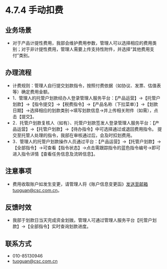 # 4.7.4 手动扣费
## <i class="hicon lb1"></i>业务场景
- 对于产品计提性费用，我部会维护费用参数，管理人可以选择相应的费用类别；对于非计提性费用，管理人需要上传支持性附件，并选择“其他费用支付”类别。

## <i class="hicon lb2"></i>办理流程
- 计费规则：管理人自行提交划款指令，按照付费依据（如协议、发票、估值表等）确定费用金额。
- 1．管理人的托管户划款经办人登录管理人服务平台：【产品运营】->【托管户划款】->【指令提交】->【税费指令】->【产品名称（下拉菜单）】->【划款日期】->选择相应的划款类别->填写划款信息->并上传相关附件（如需），点击【提交】。
- 2．托管户划款复核人（如有）、托管户划款签发人登录管理人服务平台：【产品运营】->【托管户划款】->【待办指令】中可选择通过或退回费用指令。 提交至托管人处理的指令，我部在审核通过后，会及时扣划费用。
- 3．管理人的托管户划款操作人员通过平台：【产品运营】->【托管户划款】->【全部指令】->可查看【指令状态】->点击需跟踪指令的蓝色指令编号->即可进入指令详情【查看任务信息及流转信息】。

## <i class="hicon lb3"></i>注意事项
- 费用收取账户如发生变更，请管理人将《账户信息变更函》发送至邮箱tuoguan@csc.com.cn。

## <i class="hicon lb4"></i>反馈时效
- 我部于划款日当天完成资金划拨。管理人可通过管理人服务平台【托管户划款】->【全部指令】实时查询划款进度。

## <i class="hicon lb5"></i>联系方式
- 010-85130946
- tuoguan@csc.com.cn 

